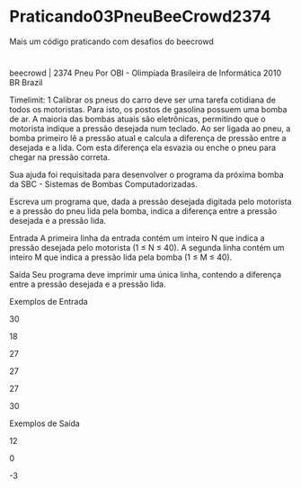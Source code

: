 # Praticando03PneuBeeCrowd2374

 Mais um código praticando com desafios do beecrowd
#
#
beecrowd | 2374
Pneu
Por OBI - Olimpíada Brasileira de Informática 2010 BR Brazil

Timelimit: 1
Calibrar os pneus do carro deve ser uma tarefa cotidiana de todos os motoristas. Para isto, os postos de gasolina possuem uma bomba de ar. A maioria das bombas atuais são eletrônicas, permitindo que o motorista indique a pressão desejada num teclado. Ao ser ligada ao pneu, a bomba primeiro lê a pressão atual e calcula a diferença de pressão entre a desejada e a lida. Com esta diferença ela esvazia ou enche o pneu para chegar na pressão correta.

Sua ajuda foi requisitada para desenvolver o programa da próxima bomba da SBC - Sistemas de Bombas Computadorizadas.

Escreva um programa que, dada a pressão desejada digitada pelo motorista e a pressão do pneu lida pela bomba, indica a diferença entre a pressão desejada e a pressão lida.

Entrada
A primeira linha da entrada contém um inteiro N que indica a pressão desejada pelo motorista (1 ≤ N ≤ 40). A segunda linha contém um inteiro M que indica a pressão lida pela bomba (1 ≤ M ≤ 40).

Saída
Seu programa deve imprimir uma única linha, contendo a diferença entre a pressão desejada e a pressão lida.

Exemplos de Entrada 

30

18


27

27


27

30


Exemplos de Saída

12

0

-3
